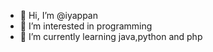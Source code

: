 
- 👋 Hi, I’m @iyappan
- 👀 I’m interested in programming
- 🌱 I’m currently learning java,python and php


<!---
k2oneiy/k2oneiy is a ✨ special ✨ repository because its `README.md` (this file) appears on your GitHub profile.
You can click the Preview link to take a look at your changes.
--->
